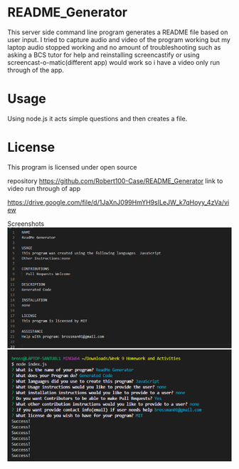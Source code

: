 # README_Generator
This server side command line program generates a README file based on user input. I tried to capture audio and video of the program working but my laptop audio
stopped working and no amount of troubleshooting such as asking a BCS tutor for help and reinstalling screencastify or using screencast-o-matic(different app)
would work so i have a video only run through of the app.

# Usage
Using node.js it acts simple questions and then creates a file.

# License
This program is licensed under open source

repository https://github.com/Robert100-Case/README_Generator
link to video run through of app

https://drive.google.com/file/d/1JaXnJ099HmYH9sILeJW_k7qHoyy_4zVa/view

Screenshots
<img src="Generator_Screenshot1.png">
<img src="Generator_Screenshot2.png">


